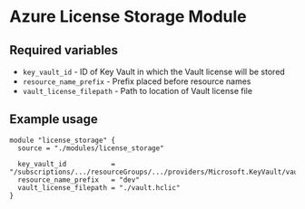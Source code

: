 # Azure License Storage Module

## Required variables

* `key_vault_id` - ID of Key Vault in which the Vault license will be stored
* `resource_name_prefix` - Prefix placed before resource names
* `vault_license_filepath` - Path to location of Vault license file

## Example usage

```hcl
module "license_storage" {
  source = "./modules/license_storage"

  key_vault_id           = "/subscriptions/.../resourceGroups/.../providers/Microsoft.KeyVault/vaults/..."
  resource_name_prefix   = "dev"
  vault_license_filepath = "./vault.hclic"
}
```
